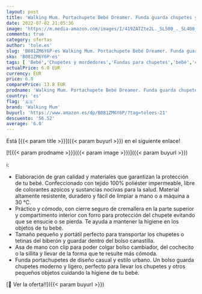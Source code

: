 ```yaml
---
layout: post
title: 'Walking Mum. Portachupete Bebé Dreamer. Funda guarda chupetes y tetinas de biberón. Asa de mano con clip para colgar en el cochecito o bolsa canastilla. Color Gris. Medidas 10 X 8 X 2 cm.'
date: 2022-07-02 21:05:36
image: 'https://m.media-amazon.com/images/I/419ZATZte2L._SL500_._SL400_.jpg'
comments: true
category: ofertas
author: 'tole.es'
slug: 'B081ZM6Y6P-es Walking Mum. Portachupete Bebé Dreamer. Funda guarda...'
sku: 'B081ZM6Y6P-es'
tags: [ 'Bebé','Chupetes y mordedores','Fundas para chupetes','bebé','chupetes','tetinas','walking mum','🇪🇸', ]
actualPrice: 6.0 EUR
currency: EUR
price: 6.0
comparePrice: 13.8 EUR
prodname: 'Walking Mum. Portachupete Bebé Dreamer. Funda guarda chupetes y tetinas de biberón. Asa de mano con clip para colgar en el cochecito o bolsa canastilla. Color Gris. Medidas 10 X 8 X 2 cm.'
country: 'es'
flag: '🇪🇸'
brand: 'Walking Mum'
buyurl: 'https://www.amazon.es/dp/B081ZM6Y6P/?tag=tolees-21'
descuento: '56.52'
average: '6.0'
---
```


Está [{{< param title >}}]({{< param buyurl >}}) en el siguiente enlace!

[![{{< param prodname >}}]({{< param image >}})]({{< param buyurl >}})

ℹ️:

- Elaboración de gran calidad y materiales que garantizan la protección de tu bebé. Confeccionado con tejido 100% poliéster impermeable, libre de colorantes azoicos y sustancias nocivas para la salud. Material altamente resistente, duradero y fácil de limpiar a mano o a máquina a 30 °C.
- Práctico y cómodo, con cierre seguro de cremallera en la parte superior y compartimento interior con forro para protección del chupete evitando que se ensucie o se pierda. Te ayuda a mantener la higiene en los objetos de tu bebé.
- Tamaño pequeño y portátil perfecto para transportar los chupetes o tetinas del biberón y guardar dentro del bolso canastilla.
- Asa de mano con clip para poder colgar bolso cambiador, del cochecito o la sillita y llevar de la forma que te resulte más cómoda.
- Funda portachupetes de diseño casual y estilo urbano. Un bolso guarda chupetes moderno y ligero, perfecto para llevar los chupetes y otros pequeños objetos cuidando la higiene de tu bebé.

[🛒 Ver la oferta!!]({{< param buyurl >}})
